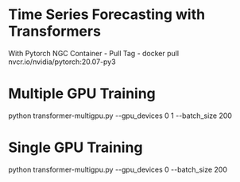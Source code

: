 # Time Series Forecasting with Transformers
With Pytorch NGC Container - Pull Tag - docker pull nvcr.io/nvidia/pytorch:20.07-py3

# Multiple GPU Training
python transformer-multigpu.py --gpu_devices 0 1 --batch_size 200

# Single GPU Training
python transformer-multigpu.py --gpu_devices 0 --batch_size 200

